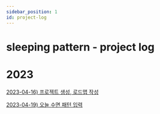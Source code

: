 ```yaml
---
sidebar_position: 1
id: project-log
---
```

# sleeping pattern - project log

# 2023

[2023-04-16) 프로젝트 생성, 로드맵 작성](./roadmap)

[2023-04-19) 오늘 수면 패턴 입력](./2023-04)